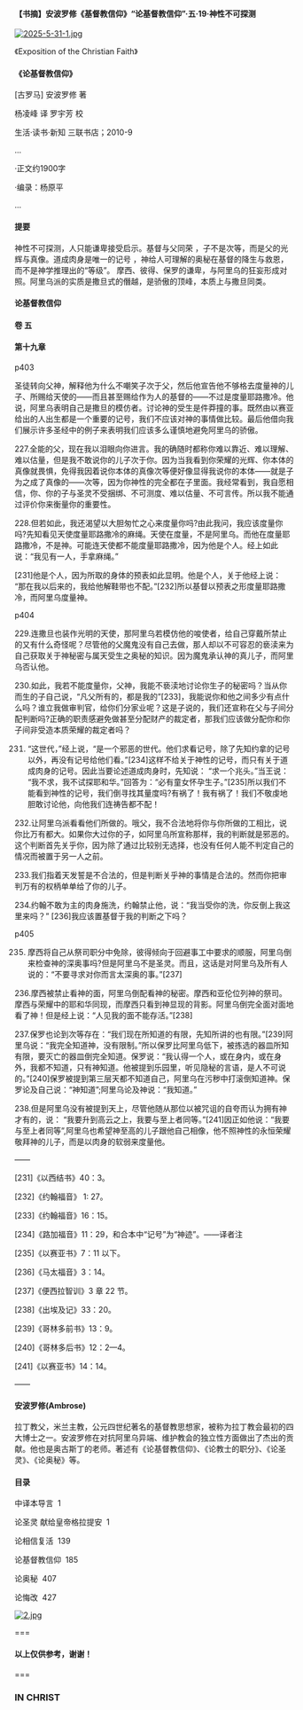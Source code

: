 
#### 【书摘】安波罗修《基督教信仰》“论基督教信仰”·五·19·神性不可探测



[![2025-5-31-1.jpg](https://i.postimg.cc/t4hnR6Yp/2025-5-31-1.jpg)](https://postimg.cc/HrkkBVwh)


《Exposition of the Christian Faith》



#### 《论基督教信仰》



[古罗马] 安波罗修 著



杨凌峰 译 罗宇芳 校  



生活·读书·新知 三联书店；2010-9



...

·正文约1900字

·编录：杨原平

...



#### 提要

神性不可探测，人只能谦卑接受启示。基督与父同荣 ，子不是次等，而是父的光辉与真像。道成肉身是唯一的记号 ，神给人可理解的奥秘在基督的降生与救恩，而不是神学推理出的“等级”。 摩西、彼得、保罗的谦卑，与阿里乌的狂妄形成对照。阿里乌派的实质是撒旦式的僭越，是骄傲的顶峰，本质上与撒旦同类。



#### 论基督教信仰

#### 卷 五



#### 第十九章



p403



圣徒转向父神，解释他为什么不嘲笑子次于父，然后他宣告他不够格去度量神的儿子、所赐给天使的——而且甚至赐给作为人的基督的——不过是度量耶路撒冷。他说，阿里乌表明自己是撒旦的模仿者。讨论神的受生是件莽撞的事。既然由以赛亚给出的人出生都是一个重要的记号，我们不应该对神的事情做比较。最后他借向我们展示许多圣经中的例子来表明我们应该多么谨慎地避免阿里乌的骄傲。



227.全能的父，现在我以泪眼向你进言。我的确随时都称你难以靠近、难以理解、难以估量，但是我不敢说你的儿子次于你。因为当我看到你荣耀的光辉、你本体的真像就畏惧，免得我因着说你本体的真像次等便好像显得我说你的本体——就是子为之成了真像的——次等，因为你神性的完全都在子里面。我经常看到，我自愿相信，你、你的子与圣灵不受捆绑、不可测度、难以估量、不可言传。所以我不能通过评价你来衡量你的重要性。



228.但若如此，我还渴望以大胆匆忙之心来度量你吗?由此我问，我应该度量你吗?先知看见天使度量耶路撒冷的麻绳。天使在度量，不是阿里乌。而他在度量耶路撒冷，不是神。可能连天使都不能度量耶路撒冷，因为他是个人。经上如此说：“我见有一人，手拿麻绳。”

[231]他是个人，因为所取的身体的预表如此显明。他是个人，关于他经上说： “那在我以后来的，我给他解鞋带也不配。”[232]所以基督以预表之形度量耶路撒冷，而阿里乌度量神。



p404



229.连撒旦也装作光明的天使，那阿里乌若模仿他的唆使者，给自己穿戴所禁止的又有什么奇怪呢？尽管他的父魔鬼没有自己去做，那人却以不可容忍的亵渎来为自己获取关于神秘密与属天受生之奥秘的知识。因为魔鬼承认神的真儿子，而阿里乌否认他。



230.如此，我若不能度量你，父神，我能不亵渎地讨论你生子的秘密吗？当从你而生的子自己说，“凡父所有的，都是我的”[233]，我能说你和他之间多少有点什么吗？谁立我做审判官，给你们分家业呢？这是子说的，我们还宣称在父与子间分配判断吗?正确的职责感避免做甚至分配财产的裁定者，那我们应该做分配你和你子间非受造本质荣耀的裁定者吗？



231. “这世代，”经上说，“是一个邪恶的世代。他们求看记号，除了先知约拿的记号以外，再没有记号给他们看。”[234]这样不给关于神性的记号，而只有关于道成肉身的记号。因此当要论述道成肉身时，先知说： “求一个兆头。”当王说： “我不求，我不试探耶和华。”回答为：“必有童女怀孕生子。”[235]所以我们不能看到神性的记号，我们倒寻找其量度吗?有祸了！我有祸了！我们不敬虔地胆敢讨论他，向他我们连祷告都不配！ 



232.让阿里乌派看看他们所做的。哦父，我不合法地将你与你所做的工相比，说你比万有都大。如果你大过你的子，如阿里乌所宣称那样，我的判断就是邪恶的。这个判断首先关乎你，因为除了通过比较别无选择，也没有任何人能不判定自己的情况而被置于另一人之前。 



233.我们指着天发誓是不合法的，但是判断关乎神的事情是合法的。然而你把审判万有的权柄单单给了你的儿子。



234.约翰不敢为主的肉身施洗，约翰禁止他，说：“我当受你的洗，你反倒上我这里来吗？” [236]我应该置基督于我的判断之下吗？



p405



235. 摩西将自己从祭司职分中免除，彼得倾向于回避事工中要求的顺服，阿里乌倒来检查神的深奥事吗?但是阿里乌不是圣灵。而且，这话是对阿里乌及所有人说的：“不要寻求对你而言太深奥的事。”[237]



236.摩西被禁止看神的面，阿里乌倒配看神的秘密。摩西和亚伦位列神的祭司。摩西与荣耀中的耶和华同现，而摩西只看到神显现的背影。阿里乌倒完全面对面地看了神！但是经上说：“人见我的面不能存活。”[238]



237.保罗也论到次等存在：“我们现在所知道的有限，先知所讲的也有限。”[239]阿里乌说：“我完全知道神，没有限制。”所以保罗比阿里乌低下，被拣选的器皿所知有限，要灭亡的器皿倒完全知道。保罗说：“我认得一个人，或在身内，或在身外，我都不知道，只有神知道。他被提到乐园里，听见隐秘的言语，是人不可说的。”[240]保罗被提到第三层天都不知道自己，阿里乌在污秽中打滚倒知道神。保罗论及自己说：“神知道”;阿里乌论及神说：“我知道。”



238.但是阿里乌没有被提到天上，尽管他随从那位以被咒诅的自夸而认为拥有神才有的，说： “我要升到高云之上，我要与至上者同等。”[241]因正如他说：“我要与至上者同等”,阿里乌也希望神至高的儿子跟他自己相像，他不照神性的永恒荣耀敬拜神的儿子，而是以肉身的软弱来度量他。



——



[231]《以西结书》40：3。 

[232]《约翰福音》 1: 27。

[233]《约翰福音》16：15。

[234]《路加福音》11：29，和合本中“记号”为“神迹”。——译者注

[235]《以赛亚书》7：11 以下。

[236]《马太福音》3：14。

[237]《便西拉智训》3 章 22 节。 

[238]《出埃及记》33：20。 

[239]《哥林多前书》13：9。

[240]《哥林多后书》12：2—4。 

[241]《以赛亚书》14：14。


——



#### 安波罗修(Ambrose)



拉丁教父，米兰主教，公元四世纪著名的基督教思想家，被称为拉丁教会最初的四大博士之一。安波罗修在对抗阿里乌异端、维护教会的独立性方面做出了杰出的贡献。他也是奥古斯丁的老师。著述有《论基督教信仰》、《论教士的职分》、《论圣灵》、《论奥秘》等。



#### 目录



中译本导言  1



论圣灵 献给皇帝格拉提安  1



论相信复活  139



论基督教信仰  185



论奥秘  407



论悔改  427


[![2.jpg](https://i.postimg.cc/vZR6dh80/2.jpg)](https://postimg.cc/mtwrYQH9)




===

#### 以上仅供参考，谢谢！

===

###  IN CHRIST



